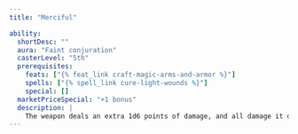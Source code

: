 ```yaml
---
title: "Merciful"

ability:
  shortDesc: ""
  aura: "Faint conjuration"
  casterLevel: "5th"
  prerequisites:
    feats: ["{% feat_link craft-magic-arms-and-armor %}"]
    spells: ["{% spell_link cure-light-wounds %}"]
    special: []
  marketPriceSpecial: "+1 bonus"
  description: |
    The weapon deals an extra 1d6 points of damage, and all damage it deals is nonlethal damage. On command, the weapon suppresses this ability until commanded to resume it. Bows, crossbows, and slings so crafted bestow the merciful effect upon their ammunition.
---
```

